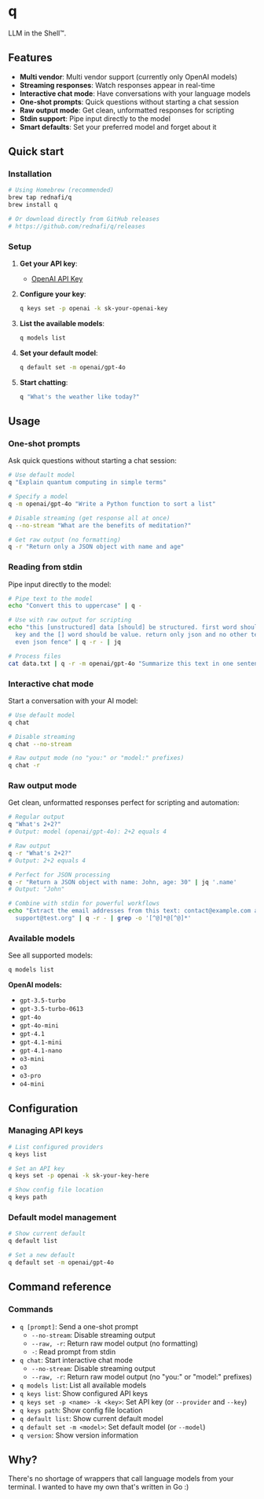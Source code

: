 # q

LLM in the Shell™.


## Features

- **Multi vendor**: Multi vendor support (currently only OpenAI models)
- **Streaming responses**: Watch responses appear in real-time
- **Interactive chat mode**: Have conversations with your language models
- **One-shot prompts**: Quick questions without starting a chat session
- **Raw output mode**: Get clean, unformatted responses for scripting
- **Stdin support**: Pipe input directly to the model
- **Smart defaults**: Set your preferred model and forget about it

## Quick start

### Installation

```sh
# Using Homebrew (recommended)
brew tap rednafi/q
brew install q

# Or download directly from GitHub releases
# https://github.com/rednafi/q/releases
```

### Setup

1. **Get your API key**:
   - [OpenAI API Key](https://platform.openai.com/api-keys)

2. **Configure your key**:
   ```sh
   q keys set -p openai -k sk-your-openai-key
   ```

3. **List the available models**:
   ```sh
   q models list
   ```

4. **Set your default model**:
   ```sh
   q default set -m openai/gpt-4o
   ```

5. **Start chatting**:
   ```sh
   q "What's the weather like today?"
   ```

## Usage

### One-shot prompts

Ask quick questions without starting a chat session:

```sh
# Use default model
q "Explain quantum computing in simple terms"

# Specify a model
q -m openai/gpt-4o "Write a Python function to sort a list"

# Disable streaming (get response all at once)
q --no-stream "What are the benefits of meditation?"

# Get raw output (no formatting)
q -r "Return only a JSON object with name and age"
```

### Reading from stdin

Pipe input directly to the model:

```sh
# Pipe text to the model
echo "Convert this to uppercase" | q -

# Use with raw output for scripting
echo "this [unstructured] data [should] be structured. first word should be \
  key and the [] word should be value. return only json and no other text, not \
  even json fence" | q -r - | jq

# Process files
cat data.txt | q -r -m openai/gpt-4o "Summarize this text in one sentence"
```

### Interactive chat mode

Start a conversation with your AI model:

```sh
# Use default model
q chat

# Disable streaming
q chat --no-stream

# Raw output mode (no "you:" or "model:" prefixes)
q chat -r
```

### Raw output mode

Get clean, unformatted responses perfect for scripting and automation:

```sh
# Regular output
q "What's 2+2?"
# Output: model (openai/gpt-4o): 2+2 equals 4

# Raw output
q -r "What's 2+2?"
# Output: 2+2 equals 4

# Perfect for JSON processing
q -r "Return a JSON object with name: John, age: 30" | jq '.name'
# Output: "John"

# Combine with stdin for powerful workflows
echo "Extract the email addresses from this text: contact@example.com and \
  support@test.org" | q -r - | grep -o '[^@]*@[^@]*'
```

### Available models

See all supported models:

```sh
q models list
```

**OpenAI models:**
- `gpt-3.5-turbo`
- `gpt-3.5-turbo-0613`
- `gpt-4o`
- `gpt-4o-mini`
- `gpt-4.1`
- `gpt-4.1-mini`
- `gpt-4.1-nano`
- `o3-mini`
- `o3`
- `o3-pro`
- `o4-mini`

## Configuration

### Managing API keys

```sh
# List configured providers
q keys list

# Set an API key
q keys set -p openai -k sk-your-key-here

# Show config file location
q keys path
```

### Default model management

```sh
# Show current default
q default list

# Set a new default
q default set -m openai/gpt-4o
```

## Command reference

### Commands
- `q [prompt]`: Send a one-shot prompt
  - `--no-stream`: Disable streaming output
  - `--raw, -r`: Return raw model output (no formatting)
  - `-`: Read prompt from stdin
- `q chat`: Start interactive chat mode
  - `--no-stream`: Disable streaming output
  - `--raw, -r`: Return raw model output (no "you:" or "model:" prefixes)
- `q models list`: List all available models
- `q keys list`: Show configured API keys
- `q keys set -p <name> -k <key>`: Set API key (or `--provider` and `--key`)
- `q keys path`: Show config file location
- `q default list`: Show current default model
- `q default set -m <model>`: Set default model (or `--model`)
- `q version`: Show version information


## Why?

There's no shortage of wrappers that call language models from your terminal. I wanted to have my own that's written in Go :)
